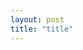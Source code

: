 ```yaml
---
layout: post
title: "title"
---
```


<!---
Markdown cheatsheet: https://github.com/adam-p/markdown-here/wiki/Markdown-Cheatsheet
--->

<!--- Post text follows --->